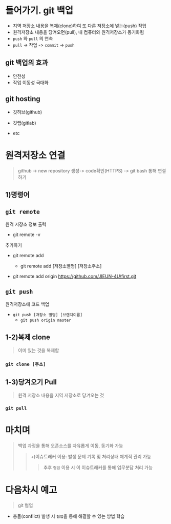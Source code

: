 # 들어가기. git 백업

- 지역 저장소 내용을 복제(clone)하여 또 다른 저장소에 넣는(push) 작업
- 원격저장소 내용을 당겨오면(pull), 내 컴퓨터와 원격저장소가 동기화됨
- `push` 와 `pull` 의 연속
- `pull` -> 작업 -> `commit` -> `push`


## git 백업의 효과

- 안전성
- 작업 이동성 극대화



## git hosting

- 깃허브(github)

- 깃랩(gitlab)

- etc

  

# 원격저장소 연결

> github -> new repository 생성-> code확인(HTTPS) -> git bash 통해 연결하기
>


## 1)명령어

## `git remote`

원격 저장소 정보 출력

- git remote -v



추가하기

- git remote add
  - git remote add [저장소별명] [저장소주소]

- git remote add origin https://github.com/JIEUN-4U/first.git



## `git push`

원격저장소에 코드 백업

- `git push [저장소 별명] [브랜치이름]`
  - `git push origin master`



## 1-2)복제 clone

>  이미 있는 것을 복제함

### `git clone [주소]`



## 1-3)당겨오기 Pull

> 원격 저장소 내용을 지역 저장소로 당겨오는 것

### `git pull`



# 마치며

>  백업 과정을 통해 오픈소스를 자유롭게 이동, 동기화 가능
>
> > +)이슈트래커 이용: 발생 문제 기록 및 처리상태 체계적 관리 가능
> >
> > > 추후 `협업` 이용 시 이 이슈트래커를 통해 업무분담 처리 가능



# 다음차시 예고

> git 협업

- 충돌(conflict) 발생 시 `협업`을 통해 해결할 수 있는 방법 학습

